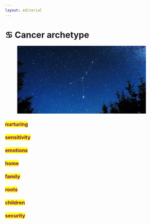 ```yaml
---
layout: editorial
---
```


# ♋️ Cancer archetype

<figure><img src="../../../../../../../.gitbook/assets/cancer-constellation.png" alt=""><figcaption></figcaption></figure>

### <mark style="color:purple;">nurturing</mark>

### <mark style="color:purple;">sensitivity</mark>

### <mark style="color:purple;">emotions</mark>

### <mark style="color:purple;">home</mark>

### <mark style="color:purple;">family</mark>

### <mark style="color:purple;">roots</mark>

### <mark style="color:purple;">children</mark>

### <mark style="color:purple;">security</mark>

